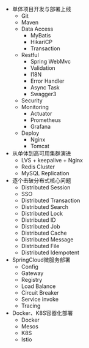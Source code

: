 - 单体项目开发与部署上线
    - Git
    - Maven
    - Data Access
        - MyBatis
        - HikariCP
        - Transaction
    - Restful
        - Spring WebMvc
        - Validation
        - I18N
        - Error Handler
        - Async Task
        - Swagger3
    - Security
    - Monitoring
        - Actuator
        - Prometheus
        - Grafana
    - Deploy
        - Nginx
        - Tomcat
- 从单体到高可用集群演进
    - LVS + keepalive + Nginx
    - Redis Cluster
    - MySQL Replication
- 逐个击破分布式核心问题
    - Distributed Session
    - SSO
    - Distributed Transaction
    - Distributed Search
    - Distributed Lock
    - Distributed ID
    - Distributed Job
    - Distributed Cache
    - Distributed Message
    - Distributed File
    - Distributed Idempotent
- SpringCloud微服务部署
    - Config
    - Gateway
    - Registry
    - Load Balance
    - Circuit Breaker
    - Service invoke
    - Tracing
- Docker、K8S容器化部署
    - Docker
    - Mesos
    - K8S
    - Istio
